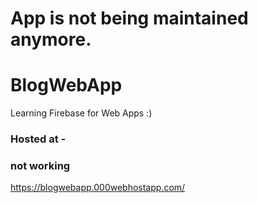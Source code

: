 # App is not being maintained anymore.

# BlogWebApp
Learning Firebase for Web Apps :)

### Hosted at -
### not working
https://blogwebapp.000webhostapp.com/
